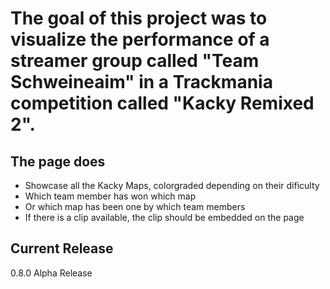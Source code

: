 # The goal of this project was to visualize the performance of a streamer group called "Team Schweineaim" in a Trackmania competition called "Kacky Remixed 2".

## The page does
- Showcase all the Kacky Maps, colorgraded depending on their dificulty
- Which team member has won which map
- Or which map has been one by which team members
- If there is a clip available, the clip should be embedded on the page

## Current Release
0.8.0 Alpha Release

